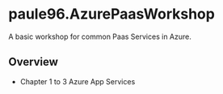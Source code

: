 # paule96.AzurePaasWorkshop
A basic workshop for common Paas Services in Azure.

## Overview

- Chapter 1 to 3 Azure App Services

